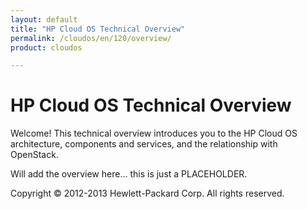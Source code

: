 ```yaml
---
layout: default
title: "HP Cloud OS Technical Overview"
permalink: /cloudos/en/120/overview/
product: cloudos

---
```


# HP Cloud OS Technical Overview

Welcome! This technical overview introduces you to the HP Cloud OS architecture, components and services, and the relationship with OpenStack.

Will add the overview here... this is just a PLACEHOLDER.  

Copyright &copy; 2012-2013 Hewlett-Packard Corp. All rights reserved.


